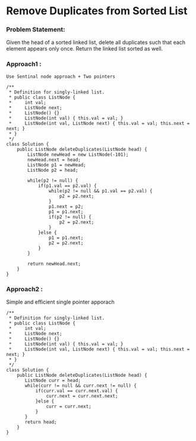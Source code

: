 # Remove Duplicates from Sorted List

### Problem Statement:

Given the head of a sorted linked list, delete all duplicates such that each element appears only once. Return the linked list sorted as well.

### Approach1 :

    Use Sentinal node approach + Two pointers

```
/**
 * Definition for singly-linked list.
 * public class ListNode {
 *     int val;
 *     ListNode next;
 *     ListNode() {}
 *     ListNode(int val) { this.val = val; }
 *     ListNode(int val, ListNode next) { this.val = val; this.next = next; }
 * }
 */
class Solution {
    public ListNode deleteDuplicates(ListNode head) {
        ListNode newHead = new ListNode(-101);
        newHead.next = head;
        ListNode p1 = newHead;
        ListNode p2 = head;

        while(p2 != null) {
            if(p1.val == p2.val) {
                while(p2 != null && p1.val == p2.val) {
                    p2 = p2.next;
                }
                p1.next = p2;
                p1 = p1.next;
                if(p2 != null) {
                    p2 = p2.next;
                }
            }else {
                p1 = p1.next;
                p2 = p2.next;
            }
        }

        return newHead.next;
    }
}
```

### Approach2 :

Simple and efficient single pointer apporach

```
/**
 * Definition for singly-linked list.
 * public class ListNode {
 *     int val;
 *     ListNode next;
 *     ListNode() {}
 *     ListNode(int val) { this.val = val; }
 *     ListNode(int val, ListNode next) { this.val = val; this.next = next; }
 * }
 */
class Solution {
    public ListNode deleteDuplicates(ListNode head) {
       ListNode curr = head;
       while(curr != null && curr.next != null) {
           if(curr.val == curr.next.val) {
               curr.next = curr.next.next;
           }else {
               curr = curr.next;
           }
       }
       return head;
    }
}
```

